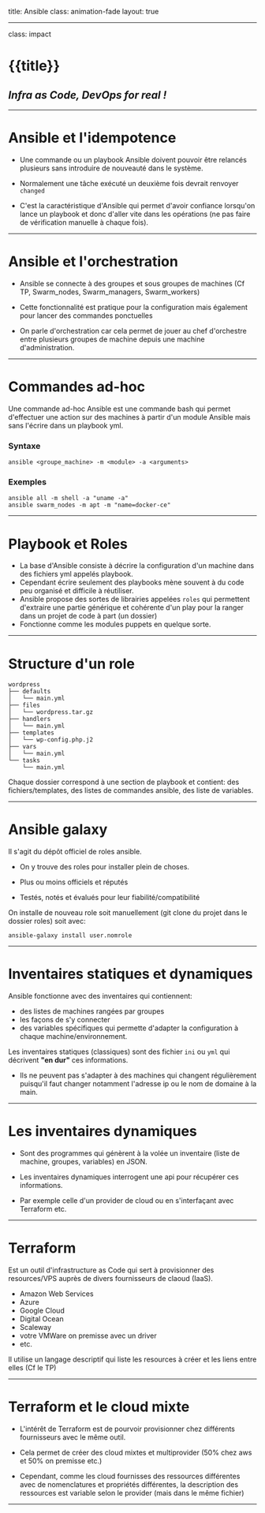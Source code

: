 title: Ansible 
class: animation-fade
layout: true

<!-- This slide will serve as the base layout for all your slides -->
<!--
.bottom-bar[
  {{title}}
]
-->

---

class: impact

# {{title}}
## *Infra as Code, DevOps for real !*

---

# Ansible et l'idempotence

- Une commande ou un playbook Ansible doivent pouvoir être relancés plusieurs sans introduire de nouveauté dans le système.

- Normalement une tâche exécuté un deuxième fois devrait renvoyer `changed`

- C'est la caractéristique d'Ansible qui permet d'avoir confiance lorsqu'on lance un playbook et donc d'aller vite dans les opérations (ne pas faire de vérification manuelle à chaque fois).

---

# Ansible et l'orchestration

- Ansible se connecte à des groupes et sous groupes de machines (Cf TP, Swarm_nodes, Swarm_managers, Swarm_workers)

- Cette fonctionnalité est pratique pour la configuration mais également pour lancer des commandes ponctuelles

- On parle d'orchestration car cela permet de jouer au chef d'orchestre entre plusieurs groupes de machine depuis une machine d'administration.

---

# Commandes ad-hoc

Une commande ad-hoc Ansible est une commande bash qui permet d'effectuer une action sur des machines à partir d'un module Ansible mais sans l'écrire dans un playbook yml.

### Syntaxe

```
ansible <groupe_machine> -m <module> -a <arguments>
```

### Exemples

```
ansible all -m shell -a "uname -a"
ansible swarm_nodes -m apt -m "name=docker-ce"
```

---

# Playbook et Roles

- La base d'Ansible consiste à décrire la configuration d'un machine dans des fichiers yml appelés playbook.
- Cependant écrire seulement des playbooks mène souvent à du code peu organisé et difficile à réutiliser.
- Ansible propose des sortes de librairies appelées `roles` qui permettent d'extraire une partie générique et cohérente d'un play pour la ranger dans un projet de code à part (un dossier)
- Fonctionne comme les modules puppets en quelque sorte.

---

# Structure d'un role

```
wordpress
├── defaults
│   └── main.yml
├── files
│   └── wordpress.tar.gz
├── handlers
│   └── main.yml
├── templates
│   └── wp-config.php.j2
├── vars
│   └── main.yml
└── tasks
    └── main.yml
```

Chaque dossier correspond à une section de playbook et contient: des fichiers/templates, des listes de commandes ansible, des liste de variables.


---

# Ansible galaxy

Il s'agit du dépôt officiel de roles ansible.

- On y trouve des roles pour installer plein de choses.

- Plus ou moins officiels et réputés

- Testés, notés et évalués pour leur fiabilité/compatibilité

On installe de nouveau role soit manuellement (git clone du projet dans le dossier roles) soit avec:

```
ansible-galaxy install user.nomrole
```

---

# Inventaires statiques et dynamiques

Ansible fonctionne avec des inventaires qui contiennent:

- des listes de machines rangées par groupes
- les façons de s'y connecter
- des variables spécifiques qui permette d'adapter la configuration à chaque machine/environnement.

Les inventaires statiques (classiques) sont des fichier `ini` ou `yml` qui décrivent **"en dur"** ces informations.

- Ils ne peuvent pas s'adapter à des machines qui changent régulièrement puisqu'il faut changer notamment l'adresse ip ou le nom de domaine à la main.

---

# Les inventaires dynamiques

- Sont des programmes qui génèrent à la volée un inventaire (liste de machine, groupes, variables) en JSON.

- Les inventaires dynamiques interrogent une api pour récupérer ces informations.

- Par exemple celle d'un provider de cloud ou en s'interfaçant avec Terraform etc.



---

# Terraform

Est un outil d'infrastructure as Code qui sert à provisionner des resources/VPS auprès de divers fournisseurs de claoud (IaaS).

- Amazon Web Services
- Azure
- Google Cloud
- Digital Ocean
- Scaleway
- votre VMWare on premisse avec un driver
- etc.

Il utilise un langage descriptif qui liste les resources à créer et les liens entre elles (Cf le TP)

---

# Terraform et le cloud mixte

- L'intérêt de Terraform est de pourvoir provisionner chez différents fournisseurs avec le même outil.

- Cela permet de créer des cloud mixtes et multiprovider (50% chez aws et 50% on premisse etc.)

- Cependant, comme les cloud fournisses des ressources différentes avec de nomenclatures et propriétés différentes, la description des ressources est variable selon le provider (mais dans le même fichier)

---